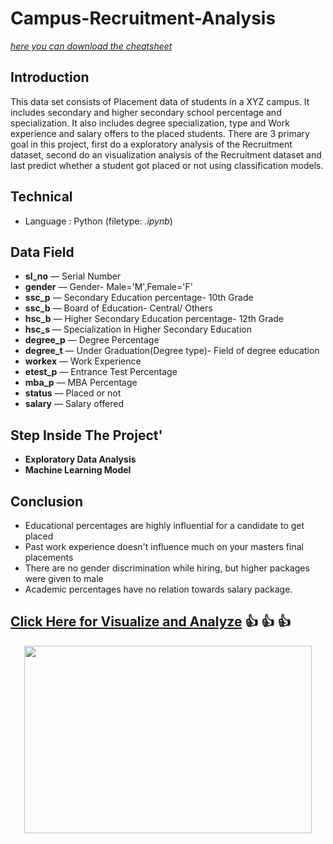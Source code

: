 # Campus-Recruitment-Analysis 
[*here you can download the cheatsheet*](https://www.kaggle.com/benroshan/factors-affecting-campus-placement) 

## Introduction 
This data set consists of Placement data of students in a XYZ campus. It includes secondary and higher secondary school percentage and specialization. It also includes degree specialization, type and Work experience and salary offers to the placed students. There are 3 primary goal in this project, first do a exploratory analysis of the Recruitment dataset, second do an visualization analysis of the Recruitment dataset and last predict whether a student got placed or not using classification models. 

## Technical
- Language : Python (filetype: *.ipynb*)

## Data Field
- **sl_no** — Serial Number
- **gender** — Gender- Male='M',Female='F'
- **ssc_p** — Secondary Education percentage- 10th Grade
- **ssc_b** — Board of Education- Central/ Others
- **hsc_b** — Higher Secondary Education percentage- 12th Grade
- **hsc_s** — Specialization in Higher Secondary Education
- **degree_p** — Degree Percentage
- **degree_t** — Under Graduation(Degree type)- Field of degree education
- **workex** — Work Experience
- **etest_p** — Entrance Test Percentage
- **mba_p** — MBA Percentage
- **status** — Placed or not
- **salary** — Salary offered

## Step Inside The Project'
- **Exploratory Data Analysis**
- **Machine Learning Model**

## Conclusion
- Educational percentages are highly influential for a candidate to get placed
- Past work experience doesn't influence much on your masters final placements
- There are no gender discrimination while hiring, but higher packages were given to male
- Academic percentages have no relation towards salary package.

## [Click Here  for Visualize and Analyze](https://arienugroho050396.github.io/project11.html) :thumbsup: :thumbsup: :thumbsup:
<p align="center">
  <img width="460" height="300" src="https://www.icegif.com/wp-content/uploads/icegif-1436.gif">
</p>

 
